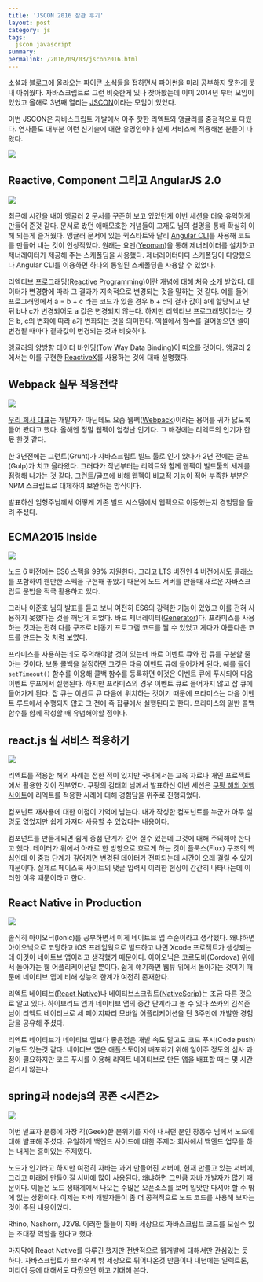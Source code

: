 ```yaml
---
title: 'JSCON 2016 참관 후기'
layout: post
category: js
tags:
  jscon javascript
summary:
permalink: /2016/09/03/jscon2016.html
---
```


소셜과 블로그에 올라오는 파이콘 소식들을 접하면서 파이썬을 미리 공부하지 못한게 못내 아쉬웠다.
자바스크립트로 그런 비슷한게 있나 찾아봤는데 이미 2014년 부터 모임이 있었고 올해로 3년째 열리는 [JSCON](http://www.jscon.io/)이라는 모임이 있었다.

이번 JSCON은 자바스크립트 개발에서 아주 핫한 리엑트와 앵귤러를 중점적으로 다뤘다. 연사들도 대부분 이런 신기술에 대한 유명인이나 실제 서비스에 적용해본 분들이 나왔다.

![](/assets/imgs/2016/jscon2016-name.png)


## Reactive, Component 그리고 AngularJS 2.0

![](/assets/imgs/2016/jscon2016-angular-2.png)

최근에 시간을 내어 앵귤러 2 문서를 꾸준히 보고 있었던게 이번 세션을 더욱 유익하게 만들어 준것 같다. 문서로 봤던 애매모호한 개념들이 고재도 님의 설명을 통해 확실히 이해 되는게 즐거웠다. 앵귤러 문서에 있는 퀵스타트와 달리 [Angular CLI](https://cli.angular.io/)를 사용해 코드를 만들어 내는 것이 인상적었다. 원래는 요맨([Yeoman](http://yeoman.io/))을 통해 제너레이터를 설치하고 제너레이터가 제공해 주는 스캐폴딩을 사용했다. 제너레이터마다 스케폴딩이 다양했으나 Angular CLI를 이용하면 하나의 통일된 스케폴딩을 사용할 수 있었다.

리엑티브 프로그래밍([Reactive Programming](https://en.wikipedia.org/wiki/Reactive_programming))이란 개념에 대해 처음 소개 받았다. 데이터가 변경함에 따라 그 결과가 지속적으로 변경되는 것을 말하는 것 같다. 예를 들어 프로그래밍에서 a = b + c 라는 코드가 있을 경우 b + c의 결과 값이 a에 할당되고 난 뒤 b나 c가 변경되어도 a 값은 변경되지 않는다. 하지만 리엑티브 프로그래밍이라는 것은 b, c의 변화에 따라 a가 변화되는 것을 의미한다. 엑셀에서 함수를 걸어놓으면 셀이 변경될 때마다 결과값이 변경되는 것과 비슷하다.

앵귤러의 양방향 데이터 바인딩(Tow Way Data Binding)이 떠오를 것이다. 앵귤러 2에서는 이를 구현한 [ReactiveX](http://reactivex.io/)를 사용하는 것에 대해 설명했다.


## Webpack 실무 적용전략

![](/assets/imgs/2016/jscon2016-webpack.png)

[우리 회사 대표](https://panzerpaust.com/)는 개발자가 아닌데도 요즘 웹펙([Webpack](https://webpack.github.io/))이라는 용어를 귀가 닳도록 들어 봤다고 했다. 올해엔 정말 웹펙이 엄청난 인기다. 그 배경에는 리엑트의 인기가 한 몫 한것 같다.

한 3년전에는 그런트(Grunt)가 자바스크립트 빌드 툴로 인기 있다가 2년 전에는 굴프(Gulp)가 치고 올라왔다. 그러다가 작년부터는 리엑트와 함께 웹팩이 빌드툴의 세계를 점령해 나가는 것 같다. 그런트/굴프에 비해 웹펙이 비교적 기능이 적어 부족한 부분은 NPM 스크립트로 대체하여 보완하는 방식이다.

발표하신 임형주님께서 어떻게 기존 빌드 시스템에서 웹펙으로 이동했는지 경험담을 들려 주셨다.


## ECMA2015 Inside

![](/assets/imgs/2016/jscon2016-es6.png)

노드 6 버전에는 ES6 스펙을 99% 지원한다. 그리고 LTS 버전인 4 버전에서도 클래스를 포함하여 웬만한 스펙을 구현해 놓았기 때문에 노드 서버를 만들때 새로운 자바스크립트 문법을 적극 활용하고 있다.

그러나 이준호 님의 발표를 듣고 보니 여전히 ES6의 강력한 기능이 있었고 이를 전혀 사용하지 못했다는 것을 깨닫게 되었다. 바로 제너레이터([Generator](http://hacks.mozilla.or.kr/2015/08/es6-in-depth-generators/))다. 프라미스를 사용하는 것과는 전혀 다를 구조로 비동기 프로그램 코드를 짤 수 있었고 게다가 아름다운 코드를 만드는 것 처럼 보였다.

프라미스를 사용하는데도 주의해야할 것이 있는데 바로 이벤트 큐와 잡 큐를 구분할 줄 아는 것이다. 보통 콜백을 설정하면 그것은 다음 이벤트 큐에 들어가게 된다. 예를 들어 `setTimeout()` 함수를 이용해 콜백 함수를 등록하면 이것은 이벤트 큐에 푸시되어 다음 이벤트 루프에서 실행된다. 하지만 프라미스의 경우 이벤트 큐로 들어가지 않고 잡 큐에 들어가게 된다. 잡 큐는 이벤트 큐 다음에 위치하는 것이기 때문에 프라미스는 다음 이벤트 루프에서 수행되지 않고 그 전에 즉 잡큐에서 실행된다고 한다. 프라미스와 일반 콜백함수를 함께 작성할 때 유념해야할 점이다.


## react.js 실 서비스 적용하기

![](/assets/imgs/2016/jscon2016-react.png)

리엑트를 적용한 해외 사례는 접한 적이 있지만 국내에서는 교육 자료나 개인 프로젝트에서 활용한 것이 전부였다. 쿠팡의 김태희 님께서 발표하신 이번 세션은 [쿠팡 해외 여행 사이트](http://travel.coupang.com/)에 리엑트를 적용한 사례에 대해 경험담을 위주로 진행되었다.

컴포넌트 재사용에 대한 이점이 기억에 남는다. 내가 작성한 컴포넌트를 누군가 아무 설명도 없었지만 쉽게 가져다 사용할 수 있었다는 내용이다.

컴포넌트를 만들게되면 쉽게 중첩 단계가 깊어 질수 있는데 그것에 대해 주의해야 한다고 했다. 데이터가 위에서 아래로 한 방향으로 흐르게 하는 것이 플룩스(Flux) 구조의 핵심인데 이 중첩 단계가 깊어지면 변경된 데이터가 전파되는데 시간이 오래 걸릴 수 있기 때문이다. 실제로 페이스북 사이트의 댓글 입력시 이러한 현상이 간간히 나타나는데 이러한 이유 때문이라고 한다.


## React Native in Production

![](/assets/imgs/2016/jscon2016-react-native.png)

솔직히 아이오닉(Ionic)를 공부하면서 이게 네이트브 앱 수준이라고 생각했다. 왜냐하면 아이오닉으로 코딩하고 iOS 프레임웍으로 빌드하고 나면 Xcode 프로젝트가 생성되는데 이것이 네이트브 앱이라고 생각했기 때문이다. 아이오닉은 코르도바(Cordova) 위에서 돌아가는 웹 어플리케이션일 뿐이다. 쉽게 얘기하면 웹뷰 위에서 돌아가는 것이기 때문에 네이티브 앱에 비해 성능의 한계가 여전히 존재한다.

리엑트 네이티브([React Native](https://facebook.github.io/react-native/))나 네이티브스크립트([NativeScrip](https://www.nativescript.org/))는 조금 다른 것으로 알고 있다. 하이브리드 앱과 네이티브 앱의 중간 단계라고 볼 수 있다 쏘카의 김석준 님이 리엑트 네이티브로 세 페이지짜리 모바일 어플리케이션을 단 3주만에 개발한 경험담을 공유해 주셨다.

리엑트 네이티브가 네이티브 앱보다 좋은점은 개발 속도 말고도 코드 푸시(Code push) 기능도 있는것 같다. 네이티브 앱은 애플스토어에 배포하기 위해 일이주 정도의 심사 과정이 필요하지만 코드 푸시를 이용해 리엑트 네이티브로 만든 앱을 배표할 때는 몇 시간 걸리지 않는다.


## spring과 nodejs의 공존 <시즌2>

![](/assets/imgs/2016/jscon2016-nodejs.png)

이번 발표자 분중에 가장 긱(Geek)한 분위기를 자아 내셔던 분인 장동수 님께서 노드에 대해 발표해 주셨다. 유일하게 백엔드 사이드에 대한 주제라 회사에서 백엔드 업무를 하는 내게는 흥미있는 주제였다.

노드가 인기라고 하지만 여전히 자바는 과거 만들어진 서버에, 현재 만들고 있는 서버에, 그리고 미래에 만들어질 서버에 많이 사용된다. 왜냐하면 그만큼 자바 개발자가 많기 때문이다. 이들은 노드 생태계에서 나오는 수많은 오픈소스를 보며 입맛만 다셔야 할 수 밖에 없는 상황이다. 이제는 자바 개발자들이 좀 더 공격적으로 노드 코드를 사용해 보자는 것이 주된 내용이었다.

Rhino, Nashorn, J2V8. 이러한 툴들이 자바 세상으로 자바스크립트 코드를 모실수 있는 초대장 역할을 한다고 했다.


마지막에 React Native를 다루긴 했지만 전반적으로 웹개발에 대해서만 관심있는 듯 하다.
자바스크립트가 브라우져 밖 세상으로 튀어나온것 만큼이나 내년에는 일렉트론, 미티어 등에 대해서도 다뤘으면 하고 기대해 본다.
